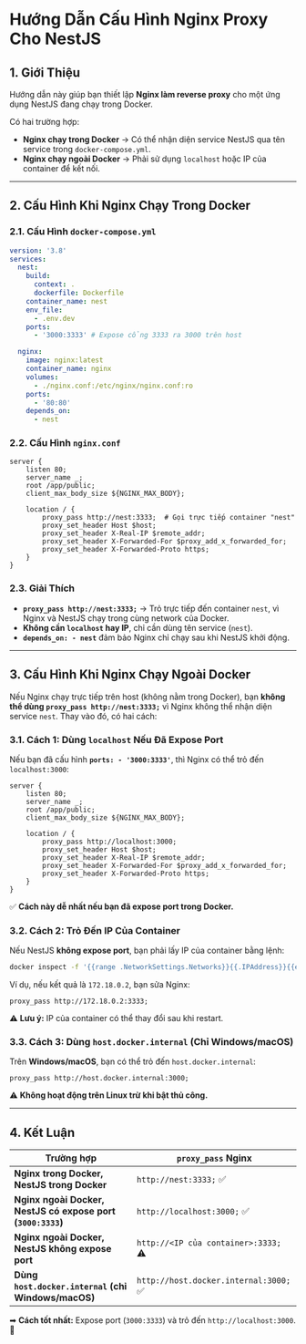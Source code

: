 # Hướng Dẫn Cấu Hình Nginx Proxy Cho NestJS

## 1. Giới Thiệu

Hướng dẫn này giúp bạn thiết lập **Nginx làm reverse proxy** cho một ứng dụng NestJS đang chạy trong Docker.

Có hai trường hợp:

- **Nginx chạy trong Docker** → Có thể nhận diện service NestJS qua tên service trong `docker-compose.yml`.
- **Nginx chạy ngoài Docker** → Phải sử dụng `localhost` hoặc IP của container để kết nối.

---

## 2. Cấu Hình Khi Nginx Chạy Trong Docker

### **2.1. Cấu Hình `docker-compose.yml`**

```yaml
version: '3.8'
services:
  nest:
    build:
      context: .
      dockerfile: Dockerfile
    container_name: nest
    env_file:
      - .env.dev
    ports:
      - '3000:3333' # Expose cổng 3333 ra 3000 trên host

  nginx:
    image: nginx:latest
    container_name: nginx
    volumes:
      - ./nginx.conf:/etc/nginx/nginx.conf:ro
    ports:
      - '80:80'
    depends_on:
      - nest
```

### **2.2. Cấu Hình `nginx.conf`**

```nginx
server {
    listen 80;
    server_name _;
    root /app/public;
    client_max_body_size ${NGINX_MAX_BODY};

    location / {
        proxy_pass http://nest:3333;  # Gọi trực tiếp container "nest"
        proxy_set_header Host $host;
        proxy_set_header X-Real-IP $remote_addr;
        proxy_set_header X-Forwarded-For $proxy_add_x_forwarded_for;
        proxy_set_header X-Forwarded-Proto https;
    }
}
```

### **2.3. Giải Thích**

- **`proxy_pass http://nest:3333;`** → Trỏ trực tiếp đến container `nest`, vì Nginx và NestJS chạy trong cùng network của Docker.
- **Không cần `localhost` hay IP**, chỉ cần dùng tên service (`nest`).
- **`depends_on: - nest`** đảm bảo Nginx chỉ chạy sau khi NestJS khởi động.

---

## 3. Cấu Hình Khi Nginx Chạy Ngoài Docker

Nếu Nginx chạy trực tiếp trên host (không nằm trong Docker), bạn **không thể dùng `proxy_pass http://nest:3333;`** vì Nginx không thể nhận diện service `nest`. Thay vào đó, có hai cách:

### **3.1. Cách 1: Dùng `localhost` Nếu Đã Expose Port**

Nếu bạn đã cấu hình **`ports: - '3000:3333'`**, thì Nginx có thể trỏ đến `localhost:3000`:

```nginx
server {
    listen 80;
    server_name _;
    root /app/public;
    client_max_body_size ${NGINX_MAX_BODY};

    location / {
        proxy_pass http://localhost:3000;
        proxy_set_header Host $host;
        proxy_set_header X-Real-IP $remote_addr;
        proxy_set_header X-Forwarded-For $proxy_add_x_forwarded_for;
        proxy_set_header X-Forwarded-Proto https;
    }
}
```

✅ **Cách này dễ nhất nếu bạn đã expose port trong Docker.**

### **3.2. Cách 2: Trỏ Đến IP Của Container**

Nếu NestJS **không expose port**, bạn phải lấy IP của container bằng lệnh:

```sh
docker inspect -f '{{range .NetworkSettings.Networks}}{{.IPAddress}}{{end}}' nest
```

Ví dụ, nếu kết quả là `172.18.0.2`, bạn sửa Nginx:

```nginx
proxy_pass http://172.18.0.2:3333;
```

⚠ **Lưu ý:** IP của container có thể thay đổi sau khi restart.

### **3.3. Cách 3: Dùng `host.docker.internal` (Chỉ Windows/macOS)**

Trên **Windows/macOS**, bạn có thể trỏ đến `host.docker.internal`:

```nginx
proxy_pass http://host.docker.internal:3000;
```

⚠ **Không hoạt động trên Linux trừ khi bật thủ công.**

---

## 4. Kết Luận

| Trường hợp                                                  | `proxy_pass` Nginx                     |
| ----------------------------------------------------------- | -------------------------------------- |
| **Nginx trong Docker, NestJS trong Docker**                 | `http://nest:3333;` ✅                 |
| **Nginx ngoài Docker, NestJS có expose port (`3000:3333`)** | `http://localhost:3000;` ✅            |
| **Nginx ngoài Docker, NestJS không expose port**            | `http://<IP của container>:3333;` ⚠   |
| **Dùng `host.docker.internal` (chỉ Windows/macOS)**         | `http://host.docker.internal:3000;` ✅ |

➡ **Cách tốt nhất:** Expose port (`3000:3333`) và trỏ đến `http://localhost:3000`. 🚀
